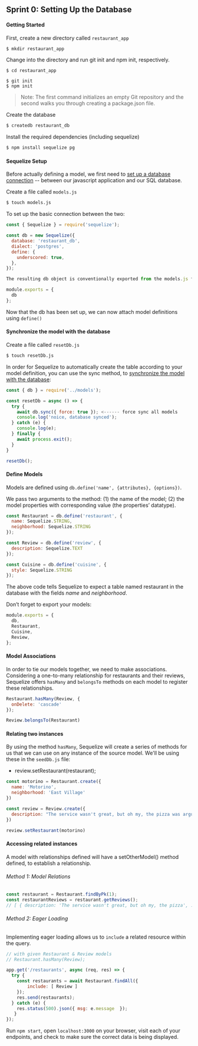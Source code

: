 ## Sprint 0: Setting Up the Database

#### Getting Started

First, create a new directory called `restaurant_app`

```bash
$ mkdir restaurant_app
```

Change into the directory and run git init and npm init, respectively.

```
$ cd restaurant_app

$ git init
$ npm init
```

> Note: The first command initializes an empty Git repository and the second walks you through creating a package.json file.
 
Create the database

```bash
$ createdb restaurant_db
```

Install the required dependencies (including sequelize)

```bash
$ npm install sequelize pg
```

#### Sequelize Setup

Before actually defining a model, we first need to [set up a database connection](http://docs.sequelizejs.com/manual/getting-started.html#setting-up-a-connection) -- between our javascript application and our SQL database. 

Create a file called `models.js`

```bash
$ touch models.js
```

To set up the basic connection between the two:

```js
const { Sequelize } = require('sequelize');

const db = new Sequelize({
  database: 'restaurant_db',
  dialect: 'postgres',
  define: {
    underscored: true,
  },
});

The resulting db object is conventionally exported from the models.js file.

module.exports = {
  db
};
```

Now that the db has been set up, we can now attach model definitions using `define()`

#### Synchronize the model with the database

Create a file called `resetDb.js`

```bash
$ touch resetDb.js
```
In order for Sequelize to automatically create the table according to your model definition, you can use the sync method, to [synchronize the model with the database](http://docs.sequelizejs.com/manual/getting-started.html#synchronizing-the-model-with-the-database):

```js
const { db } = require('../models');

const resetDb = async () => {
  try {
    await db.sync({ force: true }); <------ force sync all models
    console.log('noice, database synced');
  } catch (e) {
    console.log(e);
  } finally {
    await process.exit();
  }
}

resetDb();
```


#### Define Models

Models are defined using `db.define('name', {attributes}, {options})`.

We pass two arguments to the method: (1) the name of the model; (2) the model properties with corresponding value (the properties’ datatype).

```js
const Restaurant = db.define('restaurant', {
  name: Sequelize.STRING,
  neighborhood: Sequelize.STRING
});

const Review = db.define('review', {
  description: Sequelize.TEXT
});

const Cuisine = db.define('cuisine', {
  style: Sequelize.STRING
});
```
The above code tells Sequelize to expect a table named restaurant in the database with the fields _name_ and _neighborhood_.

Don’t forget to export your models:

```js
module.exports = {
  db,
  Restaurant,
  Cuisine,
  Review,	
};
```

#### Model Associations

In order to tie our models together, we need to make associations. Considering a one-to-many relationship for restaurants and their reviews, Sequelize offers `hasMany` and `belongsTo` methods on each model to register these relationships.

```js
Restaurant.hasMany(Review, {
  onDelete: 'cascade'
});

Review.belongsTo(Restaurant)
```

#### Relating two instances

By using the method `hasMany`, Sequelize will create a series of methods for us that we can use on any instance of the source model. We'll be using these in the `seedDb.js` file:

- review.setRestaurant(restaurant);

```js
const motorino = Restaurant.create({
  name: 'Motorino',
  neighborhood: 'East Village'
})

const review = Review.create({
  description: "The service wasn't great, but oh my, the pizza was arguably THE BEST we have ever had in NYC."
})

review.setRestaurant(motorino)
```

#### Accessing related instances

A model with relationships defined will have a setOtherModel() method defined, to establish a relationship. 

###### Method 1: Model Relations

```js
const restaurant = Restaurant.findByPk(1);
const restaurantReviews = restaurant.getReviews();
// [ { description: 'The service wasn't great, but oh my, the pizza', ... }];
```

###### Method 2: Eager Loading

Implementing eager loading allows us to `include` a related resource within the query.

```js
// with given Restaurant & Review models
// Restaurant.hasMany(Review);

app.get('/restaurants', async (req, res) => {
  try {
    const restaurants = await Restaurant.findAll({
        include: [ Review ]       
    });
    res.send(restaurants);  
  } catch (e) {
    res.status(500).json({ msg: e.message  });             
   }       
});
```
Run `npm start`, open `localhost:3000` on your browser, visit each of your endpoints, and check to make sure the correct data is being displayed.
